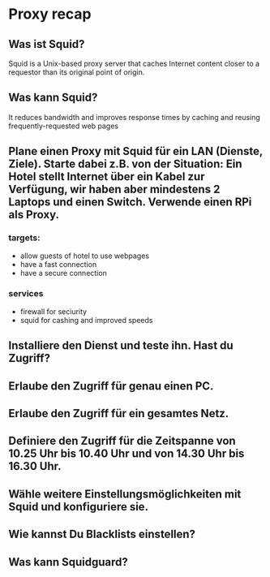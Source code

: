 # Proxy recap

## Was ist Squid?
Squid is a Unix-based proxy server that caches Internet content closer to a requestor than its original point of origin.

## Was kann Squid?
It reduces bandwidth and improves response times by caching and reusing frequently-requested web pages

## Plane einen Proxy mit Squid für ein LAN (Dienste, Ziele). Starte dabei z.B. von der Situation: Ein Hotel stellt Internet über ein Kabel zur Verfügung, wir haben aber mindestens 2 Laptops und einen Switch. Verwende einen RPi als Proxy.
### targets:
- allow guests of hotel to use webpages
- have a fast connection
- have a secure connection

### services
- firewall for seciurity
- squid for cashing and improved speeds

## Installiere den Dienst und teste ihn. Hast du Zugriff?
## Erlaube den Zugriff für genau einen PC.
## Erlaube den Zugriff für ein gesamtes Netz.
## Definiere den Zugriff für die Zeitspanne von 10.25 Uhr bis 10.40 Uhr und von 14.30 Uhr bis 16.30 Uhr.
## Wähle weitere Einstellungsmöglichkeiten mit Squid und konfiguriere sie.
## Wie kannst Du Blacklists einstellen?
## Was kann Squidguard?
